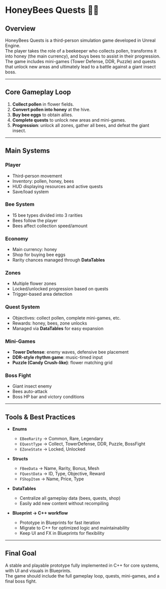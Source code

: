 # HoneyBees Quests 🐝🍯

## Overview
HoneyBees Quests is a third-person simulation game developed in Unreal Engine.  
The player takes the role of a beekeeper who collects pollen, transforms it into honey (the main currency), and buys bees to assist in their progression.  
The game includes mini-games (Tower Defense, DDR, Puzzle) and quests that unlock new areas and ultimately lead to a battle against a giant insect boss.

---

## Core Gameplay Loop
1. **Collect pollen** in flower fields.
2. **Convert pollen into honey** at the hive.
3. **Buy bee eggs** to obtain allies.
4. **Complete quests** to unlock new areas and mini-games.
5. **Progression**: unlock all zones, gather all bees, and defeat the giant insect.

---

## Main Systems

### Player
- Third-person movement
- Inventory: pollen, honey, bees
- HUD displaying resources and active quests
- Save/load system

### Bee System
- 15 bee types divided into 3 rarities
- Bees follow the player
- Bees affect collection speed/amount

### Economy
- Main currency: honey
- Shop for buying bee eggs
- Rarity chances managed through **DataTables**

### Zones
- Multiple flower zones
- Locked/unlocked progression based on quests
- Trigger-based area detection

### Quest System
- Objectives: collect pollen, complete mini-games, etc.
- Rewards: honey, bees, zone unlocks
- Managed via **DataTables** for easy expansion

### Mini-Games
- **Tower Defense**: enemy waves, defensive bee placement
- **DDR-style rhythm game**: music-timed input
- **Puzzle (Candy Crush-like)**: flower matching grid

### Boss Fight
- Giant insect enemy
- Bees auto-attack
- Boss HP bar and victory conditions

---
  
## Tools & Best Practices

- **Enums**
  - `EBeeRarity` → Common, Rare, Legendary
  - `EQuestType` → Collect, TowerDefense, DDR, Puzzle, BossFight
  - `EZoneState` → Locked, Unlocked

- **Structs**
  - `FBeeData` → Name, Rarity, Bonus, Mesh
  - `FQuestData` → ID, Type, Objective, Reward
  - `FShopItem` → Name, Price, Type

- **DataTables**
  - Centralize all gameplay data (bees, quests, shop)
  - Easily add new content without recompiling

- **Blueprint → C++ workflow**
  - Prototype in Blueprints for fast iteration
  - Migrate to C++ for optimized logic and maintainability
  - Keep UI and FX in Blueprints for flexibility

---

## Final Goal
A stable and playable prototype fully implemented in C++ for core systems, with UI and visuals in Blueprints.  
The game should include the full gameplay loop, quests, mini-games, and a final boss fight.
